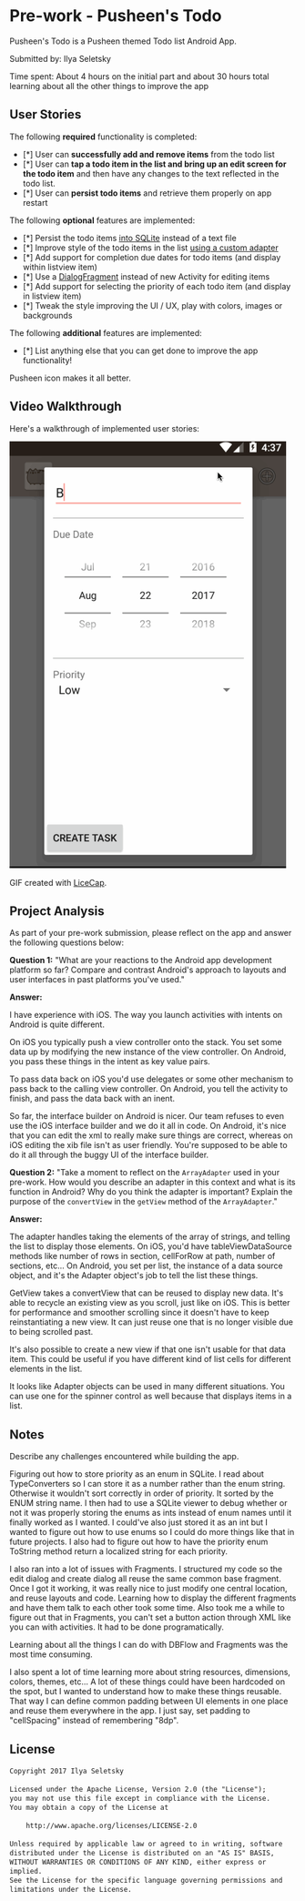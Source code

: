 # Pre-work - Pusheen's Todo

Pusheen's Todo is a Pusheen themed Todo list Android App.

Submitted by: Ilya Seletsky

Time spent: About 4 hours on the initial part and about 30 hours total learning about all the other things to improve the app

## User Stories

The following **required** functionality is completed:

* [*] User can **successfully add and remove items** from the todo list
* [*] User can **tap a todo item in the list and bring up an edit screen for the todo item** and then have any changes to the text reflected in the todo list.
* [*] User can **persist todo items** and retrieve them properly on app restart

The following **optional** features are implemented:

* [*] Persist the todo items [into SQLite](http://guides.codepath.com/android/Persisting-Data-to-the-Device#sqlite) instead of a text file
* [*] Improve style of the todo items in the list [using a custom adapter](http://guides.codepath.com/android/Using-an-ArrayAdapter-with-ListView)
* [*] Add support for completion due dates for todo items (and display within listview item)
* [*] Use a [DialogFragment](http://guides.codepath.com/android/Using-DialogFragment) instead of new Activity for editing items
* [*] Add support for selecting the priority of each todo item (and display in listview item)
* [*] Tweak the style improving the UI / UX, play with colors, images or backgrounds

The following **additional** features are implemented:

* [*] List anything else that you can get done to improve the app functionality!

Pusheen icon makes it all better.

## Video Walkthrough

Here's a walkthrough of implemented user stories:

<img src='https://github.com/ill/CodePath_Android_SimpleTODO/blob/master/Recording.gif' title='Video Walkthrough' width='' alt='Video Walkthrough' />

GIF created with [LiceCap](http://www.cockos.com/licecap/).

## Project Analysis

As part of your pre-work submission, please reflect on the app and answer the following questions below:

**Question 1:** "What are your reactions to the Android app development platform so far? Compare and contrast Android's approach to layouts and user interfaces in past platforms you've used."

**Answer:**

I have experience with iOS.  The way you launch activities with intents on Android is quite different.

On iOS you typically push a view controller onto the stack.  You set some data up by modifying the new instance of the view controller.  On Android, you pass these things in the intent as key value pairs.

To pass data back on iOS you'd use delegates or some other mechanism to pass back to the calling view controller.  On Android, you tell the activity to finish, and pass the data back with an inent.

So far, the interface builder on Android is nicer.  Our team refuses to even use the iOS interface builder and we do it all in code.  On Android, it's nice that you can edit the xml to really make sure things are correct, whereas on iOS editing the xib file isn't as user friendly.  You're supposed to be able to do it all through the buggy UI of the interface builder.

**Question 2:** "Take a moment to reflect on the `ArrayAdapter` used in your pre-work. How would you describe an adapter in this context and what is its function in Android? Why do you think the adapter is important? Explain the purpose of the `convertView` in the `getView` method of the `ArrayAdapter`."

**Answer:**

The adapter handles taking the elements of the array of strings, and telling the list to display those elements.  On iOS, you'd have tableViewDataSource methods like number of rows in section, cellForRow at path, number of sections, etc...  On Android, you set per list, the instance of a data source object, and it's the Adapter object's job to tell the list these things.

GetView takes a convertView that can be reused to display new data.  It's able to recycle an existing view as you scroll, just like on iOS.  This is better for performance and smoother scrolling since it doesn't have to keep reinstantiating a new view.  It can just reuse one that is no longer visible due to being scrolled past.

It's also possible to create a new view if that one isn't usable for that data item.  This could be useful if you have different kind of list cells for different elements in the list.

It looks like Adapter objects can be used in many different situations.  You can use one for the spinner control as well because that displays items in a list.


## Notes

Describe any challenges encountered while building the app.

Figuring out how to store priority as an enum in SQLite.  I read about TypeConverters so I can store it as a number rather than the enum string.  Otherwise it wouldn't sort correctly in order of priority.  It sorted by the ENUM string name.  I then had to use a SQLite viewer to debug whether or not it was properly storing the enums as ints instead of enum names until it finally worked as I wanted.  I could've also just stored it as an int but I wanted to figure out how to use enums so I could do more things like that in future projects.  I also had to figure out how to have the priority enum ToString method return a localized string for each priority.

I also ran into a lot of issues with Fragments.  I structured my code so the edit dialog and create dialog all reuse the same common base fragment.  Once I got it working, it was really nice to just modify one central location, and reuse layouts and code.  Learning how to display the different fragments and have them talk to each other took some time.  Also took me a while to figure out that in Fragments, you can't set a button action through XML like you can with activities.  It had to be done programatically.

Learning about all the things I can do with DBFlow and Fragments was the most time consuming.

I also spent a lot of time learning more about string resources, dimensions, colors, themes, etc...  A lot of these things could have been hardcoded on the spot, but I wanted to understand how to make these things reusable.  That way I can define common padding between UI elements in one place and reuse them everywhere in the app.  I just say, set padding to "cellSpacing" instead of remembering "8dp".

## License

    Copyright 2017 Ilya Seletsky

    Licensed under the Apache License, Version 2.0 (the "License");
    you may not use this file except in compliance with the License.
    You may obtain a copy of the License at

        http://www.apache.org/licenses/LICENSE-2.0

    Unless required by applicable law or agreed to in writing, software
    distributed under the License is distributed on an "AS IS" BASIS,
    WITHOUT WARRANTIES OR CONDITIONS OF ANY KIND, either express or implied.
    See the License for the specific language governing permissions and
    limitations under the License.